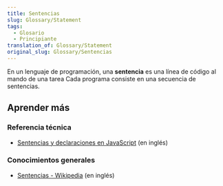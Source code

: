 ```yaml
---
title: Sentencias
slug: Glossary/Statement
tags:
  - Glosario
  - Principiante
translation_of: Glossary/Statement
original_slug: Glossary/Sentencias
---
```


En un lenguaje de programación, una **sentencia** es una línea de código al mando de una tarea Cada programa consiste en una secuencia de sentencias.

## Aprender más

### Referencia técnica

- [Sentencias y declaraciones en JavaScript](/es/docs/Web/JavaScript/Reference/Statements) (en inglés)

### Conocimientos generales

- [Sentencias - Wikipedia](<http://en.wikipedia.org/wiki/Statement_(computer_science)>) (en inglés)
